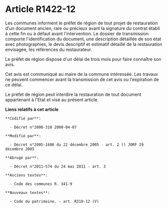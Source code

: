 # Article R1422-12

Les communes informent le préfet de région de tout projet de restauration d'un document ancien, rare ou précieux avant la
signature du contrat établi à cette fin ou à défaut avant l'intervention. Le dossier de transmission comporte
l'identification du document, une description détaillée de son état avec photographies, le devis descriptif et estimatif
détaillé de la restauration envisagée, les références du restaurateur.

Le préfet de région dispose d'un délai de trois mois pour faire connaître son avis.

Cet avis est communiqué au maire de la commune intéressée. Les travaux ne peuvent commencer avant la transmission de cet avis
ou l'expiration de ce délai.

Le préfet de région peut interdire la restauration de tout document appartenant à l'Etat et visé au présent article.

**Liens relatifs à cet article**

	**Codifié par**:

	  - Décret n°2000-318 2000-04-07

	**Modifié par**:

	  - Décret n°2005-1686 du 22 décembre 2005 - art. 2 () JORF 29 décembre 2005

	**Abrogé par**:

	  - Décret n°2011-574 du 24 mai 2011 - art. 3

	**Anciens textes**:

	  - Code des communes R. 341-9

	**Nouveaux textes**:

	  - Code du patrimoine. - art. R310-12 (V)
